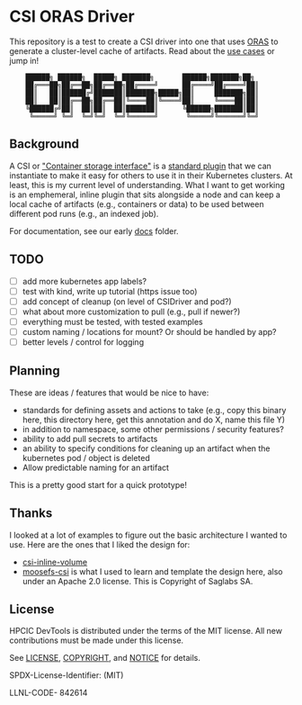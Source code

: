 # CSI ORAS Driver

This repository is a test to create a CSI driver into one that uses [ORAS](https://oras.land) to
generate a cluster-level cache of artifacts. Read about the [use cases](docs/use-cases.md) or jump in!

```console
	██████╗ ██████╗  █████╗ ███████╗       ██████╗███████╗██╗
	██╔═══██╗██╔══██╗██╔══██╗██╔════╝      ██╔════╝██╔════╝██║
	██║   ██║██████╔╝███████║███████╗█████╗██║     ███████╗██║
	██║   ██║██╔══██╗██╔══██║╚════██║╚════╝██║     ╚════██║██║
	╚██████╔╝██║  ██║██║  ██║███████║      ╚██████╗███████║██║
	 ╚═════╝ ╚═╝  ╚═╝╚═╝  ╚═╝╚══════╝       ╚═════╝╚══════╝╚═╝
```

## Background

A CSI or ["Container storage interface"](https://github.com/container-storage-interface/spec) is a [standard plugin](https://github.com/container-storage-interface/spec/blob/master/spec.md) that we
can instantiate to make it easy for others to use it in their Kubernetes clusters. At least, this is my current level of understanding. 
What I want to get working is an emphemeral, inline plugin that sits alongside a node and can keep a local cache of artifacts
(e.g., containers or data) to be used between different pod runs (e.g., an indexed job).

For documentation, see our early [docs](docs) folder.

## TODO

 - [ ] add more kubernetes app labels?
 - [ ] test with kind, write up tutorial (https issue too)
 - [ ] add concept of cleanup (on level of CSIDriver and pod?)
 - [ ] what about more customization to pull (e.g., pull if newer?)
 - [ ] everything must be tested, with tested examples
 - [ ] custom naming / locations for mount? Or should be handled by app?
 - [ ] better levels / control for logging

## Planning

These are ideas / features that would be nice to have:

 - standards for defining assets and actions to take (e.g., copy this binary here, this directory here, get this annotation and do X, name this file Y)
 - in addition to namespace, some other permissions / security features?
 - ability to add pull secrets to artifacts
 - an ability to specify conditions for cleaning up an artifact when the kubernetes pod / object is deleted
 - Allow predictable naming for an artifact

This is a pretty good start for a quick prototype!

## Thanks

I looked at a lot of examples to figure out the basic architecture I wanted to use. Here are the ones that I liked the design for:

- [csi-inline-volume](https://kubernetes.io/blog/2022/08/29/csi-inline-volumes-ga/)
- [moosefs-csi](https://github.com/moosefs/moosefs-csi) is what I used to learn and template the design here, also under an Apache 2.0 license. This is Copyright of Saglabs SA.


## License

HPCIC DevTools is distributed under the terms of the MIT license.
All new contributions must be made under this license.

See [LICENSE](https://github.com/converged-computing/cloud-select/blob/main/LICENSE),
[COPYRIGHT](https://github.com/converged-computing/cloud-select/blob/main/COPYRIGHT), and
[NOTICE](https://github.com/converged-computing/cloud-select/blob/main/NOTICE) for details.

SPDX-License-Identifier: (MIT)

LLNL-CODE- 842614
